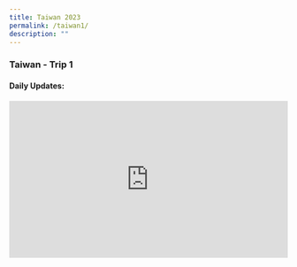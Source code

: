 ```yaml
---
title: Taiwan 2023
permalink: /taiwan1/
description: ""
---
```

### Taiwan - Trip 1

#### Daily Updates: 

<style>
  .iframe-container {
    position: relative;
    width: 100%;
    padding-bottom: 56.25%; /* 16:9 aspect ratio (height / width) */
  }

  .iframe-container iframe {
    position: absolute;
    top: 0;
    left: 0;
    width: 100%;
    height: 100%;
  }
</style>


<div class="iframe-container">
  <iframe allowfullscreen="true" frameborder="0" src="https://docs.google.com/presentation/d/e/2PACX-1vQIOgy_zPWe6tqQCkiMRGmAvgodSTAwazJfY7nYOkx5aPdtiImX8tysC1r0X-QL4rngtMD_t6nYbKdV/embed?start=true&amp;loop=true&amp;delayms=5000"></iframe>
</div>